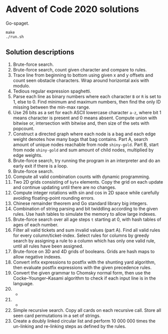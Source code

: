 # Advent of Code 2020 solutions

Go-spaget.

```
make
./run.sh
```

## Solution descriptions

1. Brute-force search.
2. Brute-force search, count given character and compare to rules.
3. Trace line from beginning to bottom using given x and y offsets and count seen obstacle characters. Wrap around horizontal axis with modulo.
4. Tedious regular expression spaghetti.
5. Parse each line as binary numbers where each character `B` or `R` is set to 1, else to 0.
Find minimum and maximum numbers, then find the only ID missing between the min-max range.
6. Use 26 bits as a set for each ASCII lowercase character `a-z`, where bit 1 means character is present and 0 means absent. Compute union with bitwise or, intersection with bitwise and, then size of the sets with popcount.
7. Construct a directed graph where each node is a bag and each edge weight denotes how many bags that bag contains. Part A, search amount of unique nodes reachable from node `shiny-gold`. Part B, start from node `shiny-gold` and sum amount of child nodes, multiplied by edge weights.
8. Brute-force search, try running the program in an interpreter and do an early exit if there is a loop.
9. Brute-force search.
10. Compute all valid combination counts with dynamic programming.
11. Two 2D grids consisting of `byte` elements. Copy the grid on each update and continue updating until there are no changes.
12. Compute integer rotations with sin and cos in 2D space while carefully avoiding floating-point rounding errors.
13. Chinese remainder theorem and Go standard library big integers.
14. Combination of string parsing and bit twiddling according to the given rules. Use hash tables to simulate the memory to allow large indexes.
15. Brute-force search over all age steps `t` starting at 0, with hash tables of ages of each number.
16. Filter all valid tickets and sum invalid values (part A). Find all valid rules for every column/ticket-index. Select rules for columns by greedy search by assigning a rule to a column which has only one valid rule, until all rules have been assigned.
17. Brute-force on 3D and 4D grids of booleans. Grids are hash maps to allow negative indexes.
18. Convert infix expressions to postfix with the shunting yard algorithm, then evaluate postfix expressions with the given precedence rules.
19. Convert the given grammar to Chomsky normal form, then use the Cocke–Younger–Kasami algorithm to check if each input line is in the language.
20. -
21. -
22. Simple recursive search. Copy all cards on each recursive call. Store all seen card permutations in a set of strings.
23. Create a doubly linked circular list and perform 10 000 000 times the un-linking and re-linking steps as defined by the rules.

